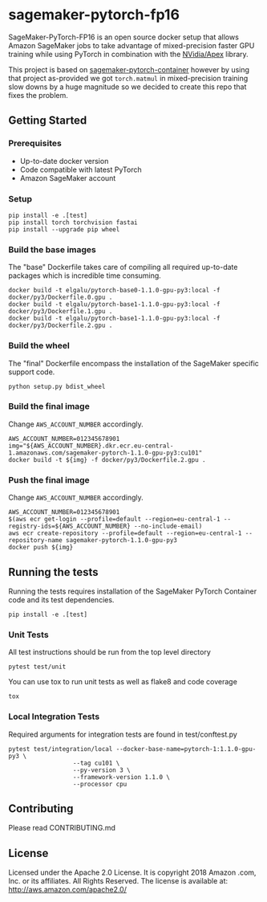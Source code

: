 # sagemaker-pytorch-fp16

SageMaker-PyTorch-FP16 is an open source docker setup that allows Amazon SageMaker jobs to take advantage of mixed-precision faster GPU training while using PyTorch in combination with the [NVidia/Apex](https://github.com/NVIDIA/apex) library.

This project is based on [sagemaker-pytorch-container](https://github.com/aws/sagemaker-pytorch-container) however by using that project as-provided we got `torch.matmul` in mixed-precision training slow downs by a huge magnitude so we decided to create this repo that fixes the problem.

## Getting Started

### Prerequisites
+ Up-to-date docker version
+ Code compatible with latest PyTorch
+ Amazon SageMaker account

### Setup
    pip install -e .[test]
    pip install torch torchvision fastai
    pip install --upgrade pip wheel

### Build the base images
The "base" Dockerfile takes care of compiling all required up-to-date packages which is incredible time consuming.

    docker build -t elgalu/pytorch-base0-1.1.0-gpu-py3:local -f docker/py3/Dockerfile.0.gpu .
    docker build -t elgalu/pytorch-base1-1.1.0-gpu-py3:local -f docker/py3/Dockerfile.1.gpu .
    docker build -t elgalu/pytorch-base1-1.1.0-gpu-py3:local -f docker/py3/Dockerfile.2.gpu .

### Build the wheel
The "final" Dockerfile encompass the installation of the SageMaker specific support code.

    python setup.py bdist_wheel

### Build the final image
Change `AWS_ACCOUNT_NUMBER` accordingly.

    AWS_ACCOUNT_NUMBER=012345678901
    img="${AWS_ACCOUNT_NUMBER}.dkr.ecr.eu-central-1.amazonaws.com/sagemaker-pytorch-1.1.0-gpu-py3:cu101"
    docker build -t ${img} -f docker/py3/Dockerfile.2.gpu .

### Push the final image
Change `AWS_ACCOUNT_NUMBER` accordingly.

    AWS_ACCOUNT_NUMBER=012345678901
    $(aws ecr get-login --profile=default --region=eu-central-1 --registry-ids=${AWS_ACCOUNT_NUMBER} --no-include-email)
    aws ecr create-repository --profile=default --region=eu-central-1 --repository-name sagemaker-pytorch-1.1.0-gpu-py3
    docker push ${img}


## Running the tests
Running the tests requires installation of the SageMaker PyTorch Container code and its test dependencies.

    pip install -e .[test]

### Unit Tests
All test instructions should be run from the top level directory

    pytest test/unit

You can use tox to run unit tests as well as flake8 and code coverage

    tox


### Local Integration Tests
Required arguments for integration tests are found in test/conftest.py

    pytest test/integration/local --docker-base-name=pytorch-1:1.1.0-gpu-py3 \
                      --tag cu101 \
                      --py-version 3 \
                      --framework-version 1.1.0 \
                      --processor cpu

## Contributing
Please read CONTRIBUTING.md

## License
Licensed under the Apache 2.0 License. It is copyright 2018 Amazon .com, Inc. or its affiliates. All Rights Reserved. The license is available at: http://aws.amazon.com/apache2.0/
